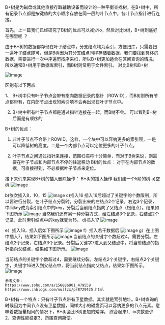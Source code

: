 B+树是为磁盘或其他直接存取辅助设备而设计的一种平衡查找树，在B+树中，所有记录节点都是按键值的大小顺序存放在同一层的叶节点中，各叶节点指针进行连接。

首先，上一篇我们已经研究了B树的优点可以减少io，然后对比b树，B+树到底好在哪里呢 ？

由于B+树的数据都存储在叶子结点中，分支结点均为索引，方便扫库，只需要扫一遍叶子结点即可，但是B树因为其分支结点同样存储着数据，我们要找到具体的数据，需要进行一次中序遍历按序来扫，所以B+树更加适合在区间查询的情况，所以通常B+树用于数据库索引，而B树则常用于文件索引。
对比B树和B+树

![image](https://www.linuxidc.com/upload/2016_09/160908203428651.png)

区别有以下两点

1、 B+树中只有叶子节点会带有指向数据记录的指针（ROWID），而B树则所有节点都带有，在内部节点出现的索引项不会再出现在叶子节点中。

2. B+树中所有叶子节点都是通过指针连接在一起，而B树不会。
可以看到B+树后面是有顺序的

B+树的优点：

1. 非叶子节点不会带上ROWID，这样，一个块中可以容纳更多的索引项，一是可以降低树的高度。二是一个内部节点可以定位更多的叶子节点。

2. 叶子节点之间通过指针来连接，范围扫描将十分简单，而对于B树来说，则需要在叶子节点和内部节点不停的往返移动
B树的优点：
对于在内部节点的数据，可直接得到，不必根据叶子节点来定位。

接下来们来实现B+树的插入删除操作：
B+树的插入操作
我们建一个5阶的树
a)空树
![image](https://images2018.cnblogs.com/blog/834468/201804/834468-20180406232907805-1210471622.png)

b)依次插入8，10，15
![image](https://images2018.cnblogs.com/blog/834468/201804/834468-20180406232859746-1983069652.png)
c)插入16
插入16后超过了关键字的个数限制，所以要进行分裂。在叶子结点分裂时，分裂出来的左结点2个记录，右边3个记录，中间key成为索引结点中的key，分裂后当前结点指向了父结点（根结点）。结果如下图所示
![image](https://images2018.cnblogs.com/blog/834468/201804/834468-20180406232907805-1210471622.png)
当然我们还有另一种分裂方式，给左结点3个记录，右结点2个记录，此时索引结点中的key就变为15。
d)插入17
![image](https://images2018.cnblogs.com/blog/834468/201804/834468-20180406232911666-589419211.png)

e）插入18，插入后如下图所示
![image](https://images2018.cnblogs.com/blog/834468/201804/834468-20180406232915173-859633380.png)
f）插入若干数据后
![image](https://images2018.cnblogs.com/blog/834468/201804/834468-20180406232924458-602071692.png)
g）在上图中插入7，结果如下图所示![image](https://images2018.cnblogs.com/blog/834468/201804/834468-20180406232932420-897395371.png)
当前结点的关键字个数超过4，需要分裂。左结点2个记录，右结点3个记录。分裂后关键字7进入到父结点中，将当前结点的指针指向父结点，结果如下图所示。
![image](https://images2018.cnblogs.com/blog/834468/201804/834468-20180406232938704-1997149607.png)

当前结点的关键字个数超过4，需要继续分裂。左结点2个关键字，右结点2个关键字，关键字16进入到父结点中，将当前结点指向父结点，结果如下图所示。![image](https://images2018.cnblogs.com/blog/834468/201804/834468-20180406232943232-17049271.png)


```
参考文章：
https://www.sohu.com/a/156886901_479559
https://www.cnblogs.com/nullzx/p/8729425.html
```

B+树有一个特点：只有叶子节点带有卫星数据。其实就是索引地址。B+树查询的时候因为中间节点没有卫星数据，同样大小的磁盘页可以容纳更多的节点元素。意味着数据量相同的情况下，B+树会比B树更加的矮胖。
综合起来1、io次数更少2、查询性能稳定3、范围查询简便。
